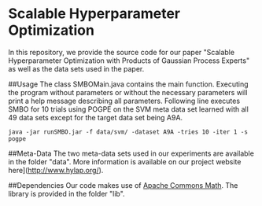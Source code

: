 # Scalable Hyperparameter Optimization
In this repository, we provide the source code for our paper "Scalable Hyperparameter Optimization with Products of Gaussian Process Experts" as well as the data sets used in the paper.

##Usage
The class SMBOMain.java contains the main function.
Executing the program without parameters or without the necessary parameters will print a help message describing all parameters.
Following line executes SMBO for 10 trials using POGPE on the SVM meta data set learned with all 49 data sets except for the target data set being A9A.
```
java -jar runSMBO.jar -f data/svm/ -dataset A9A -tries 10 -iter 1 -s pogpe 
```

##Meta-Data
The two meta-data sets used in our experiments are available in the folder "data". More information is available on our project website here](http://www.hylap.org/). 

##Dependencies
Our code makes use of [Apache Commons Math](https://commons.apache.org/proper/commons-math/). The library is provided in the folder "lib".
